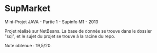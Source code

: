 SupMarket
=========

Mini-Projet JAVA - Partie 1 - Supinfo M1 - 2013

Projet réalisé sur NetBeans.
La base de donnée se trouve dans le dossier "sql", et le sujet du projet se trouve à la racine du repo.

Note obtenue : 19,5/20.